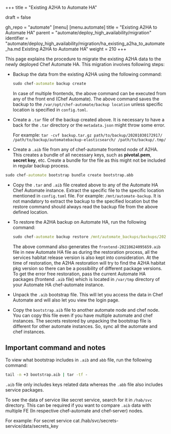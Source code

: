 +++
title = "Existing A2HA to Automate HA"

draft = false

gh_repo = "automate"
[menu]
  [menu.automate]
    title = "Existing A2HA to Automate HA"
    parent = "automate/deploy_high_availability/migration"
    identifier = "automate/deploy_high_availability/migration/ha_existing_a2ha_to_automate_ha.md Existing A2HA to Automate HA"
    weight = 210
+++

This page explains the procedure to migrate the existing A2HA data to the newly deployed Chef Automate HA. This migration involves following steps:

* Backup the data from the existing A2HA using the following command:

  ```cmd
  sudo chef-automate backup create
  ```

  In case of multiple frontends, the above command can be executed from any of the front end (Chef Automate).  The above command saves the backup to the `/var/opt/chef-automate/backup location` unless specific location is specified in `config.toml`.

* Create a `.tar` file of the backup created above. It is necessary to have a back for the `.tar` directory or the `metadata.json` might throw some error.

  For example: `tar -cvf backup.tar.gz path/to/backup/20201030172917/ /path/to/backup/automatebackup-elasticsearch/ /path/to/backup/.tmp/`

* Create a `.aib` file from any of chef-automate frontend node of A2HA. This creates a bundle of all necessary keys, such as **pivotal.pem**, **secret key**, etc. Create a bundle for the file as this might not be included in regular backup process.

```cmd
sudo chef-automate bootstrap bundle create bootstrap.abb
```

* Copy the `.tar` and `.aib` file created above to any of the Automate HA Chef Automate instance. Extract the specific file to the specific location mentioned in `config.toml` file. For example: `/mnt/automate-backup`. It is not mandatory to extract the backup to the specified location but the restore command should always read the backup file from the above defined location.

* To restore the A2HA backup on Automate HA, run the following command:

  ```cmd
  sudo chef-automate backup restore /mnt/automate_backups/backups/20210622065515/ --patch-config /etc/chef-automate/config.toml --airgap-bundle /var/tmp/frontend-20210624095659.aib --skip-preflight
  ```

  The above command also generates the `frontend-20210624095659.aib` file in new Automate HA file as during the restoration process, all the services habitat release version is also kept into consideration. At the time of restoration, the A2HA restoration will try to find the A2HA habitat pkg version so there can be a possibility of different package versions. To get the error free restoration, pass the current Automate HA packages (frontend `.aib` file) which is located in `/var/tmp` directory of your Automate HA chef-automate instance.

* Unpack the `.aib` bootstrap file. This will let you access the data in Chef Automate and will also let you view the login page.

* Copy the `bootstrap.aib` file to another automate node and chef node. You can copy this file even if you have multiple automate and chef instances. The secrets restored by unpacking the bootstrap file is different for other automate instances. So, sync all the automate and chef instances.

## Important command and notes

To view what bootstrap includes in `.aib` and `abb` file, run the following command:

```cmd
tail -n +3 bootstrap.aib | tar -tf -
```

`.aib` file only includes keys related data whereas the `.abb` file  also includes service packages.

To see the data of service like secret service, search for it in `/hab/svc` directory. This can be required if you want to compare `.aib` data with multiple FE (In respective chef-automate and chef-server) nodes.

For example: For secret service cat /hab/svc/secrets-service/data/secrets\_key

